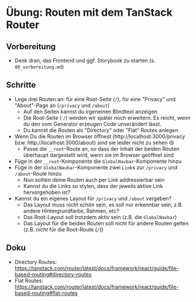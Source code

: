 # Übung: Routen mit dem TanStack Router

## Vorbereitung

* Denk dran, das Frontend und ggf. Storybook zu starten (s. `00_vorbereitung.md`)

## Schritte

- Lege drei Routen an: für eine Root-Seite (`/`), für eine "Privacy" und "About"-Page an (`/privacy` und `/about`)
  - Auf den Seiten kannst du irgeneinen Blindtext anzeigen
  - Die Root-Seite ( `/`) werden wir später noch erweitern. Es reicht, wenn du den vom Generator erzeugen Code unverändert lässt.
  - Du kannst die Routen als "Directory" oder "Flat" Routes anlegen
- Wenn Du die Routen im Browser öffnest (http://localhost:3000/privacy bzw. http://localhost:3000/about) sind sie leider nicht zu sehen 😢
  - Passe die `__root`-Route an, so dass der Inhalt der beiden Routen überhaupt dargestellt wird, wenn sie im Browser geöffnet sind
- Füge in der `__root`-Komponente die `GlobalNavbar`-Komponente hinzu
- Füge in der `GlobalNavbar`-Komponente zwei `Link`s zur `/privacy` und `/about`-Route hinzu
  - Nun sollten deine Routen auch per Link addressierbar sein 
  - Kannst du die Links so stylen, dass der jeweils aktive Link hervorgehoben ist?
- Kannst du ein eigenes Layout für `/privacy` und `/about` vergeben?
  - Das Layout muss nicht schön sein, es soll nur erkennbar sein, z.B. andere Hintergrundfarbe, Rahmen, etc? 
  - Das Root-Layout soll trotzdem aktiv sein (z.B. die `GlobalNavbar`)
  - Das Layout für die beiden Routen soll _nicht_ für andere Routen gelten (z.B. *nicht* für die Root-Route (`/`))
## Doku

* Directory Routes: https://tanstack.com/router/latest/docs/framework/react/guide/file-based-routing#directory-routes
* Flat Routes: https://tanstack.com/router/latest/docs/framework/react/guide/file-based-routing#flat-routes